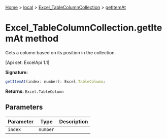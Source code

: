 [Home](./index) &gt; [local](local.md) &gt; [Excel\_TableColumnCollection](local.excel_tablecolumncollection.md) &gt; [getItemAt](local.excel_tablecolumncollection.getitemat.md)

# Excel\_TableColumnCollection.getItemAt method

Gets a column based on its position in the collection. 

 \[Api set: ExcelApi 1.1\]

**Signature:**
```javascript
getItemAt(index: number): Excel.TableColumn;
```
**Returns:** `Excel.TableColumn`

## Parameters

|  Parameter | Type | Description |
|  --- | --- | --- |
|  `index` | `number` |  |

